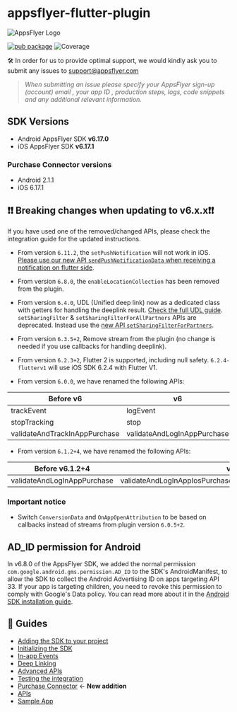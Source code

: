 # appsflyer-flutter-plugin

![AppsFlyer Logo](https://massets.appsflyer.com/wp-content/uploads/2018/06/20092440/static-ziv_1TP.png)

[![pub package](https://img.shields.io/pub/v/appsflyer_sdk.svg)](https://pub.dartlang.org/packages/appsflyer_sdk)
![Coverage](https://raw.githubusercontent.com/AppsFlyerSDK/appsflyer-flutter-plugin/master/coverage_badge.svg)

🛠 In order for us to provide optimal support, we would kindly ask you to submit any issues to <support@appsflyer.com>

> *When submitting an issue please specify your AppsFlyer sign-up (account) email , your app ID , production steps, logs, code snippets and any additional relevant information.*

## SDK Versions

- Android AppsFlyer SDK **v6.17.0**
- iOS AppsFlyer SDK **v6.17.1**

### Purchase Connector versions

- Android 2.1.1
- iOS 6.17.1

## ❗❗ Breaking changes when updating to v6.x.x❗❗

If you have used one of the removed/changed APIs, please check the integration guide for the updated instructions.

- From version `6.11.2`, the `setPushNotification` will not work in iOS. [Please use our new API `sendPushNotificationData` when receiving a notification on flutter side](/doc/API.md#sendPushNotificationData).

- From version `6.8.0`, the `enableLocationCollection` has been removed from the plugin.

- From version `6.4.0`, UDL (Unified deep link) now as a dedicated class with getters for handling the deeplink result.
[Check the full UDL guide](https://github.com/AppsFlyerSDK/appsflyer-flutter-plugin/blob/master/doc/Guides.md#-3-unified-deep-linking).
`setSharingFilter` & `setSharingFilterForAllPartners` APIs are deprecated.
Instead use the [new API `setSharingFilterForPartners`](https://github.com/AppsFlyerSDK/appsflyer-flutter-plugin/blob/RD-69098/update6.4.0%26more/doc/API.md#setSharingFilterForPartners).

- From version `6.3.5+2`, Remove stream from the plugin (no change is needed if you use callbacks for handling deeplink).

- From version `6.2.3+2`, Flutter 2 is supported, including null safety.
`6.2.4-flutterv1` will use iOS SDK 6.2.4 with Flutter V1.

- From version `6.0.0`, we have renamed the following APIs:

|Before v6                      | v6                          |
|-------------------------------|-----------------------------|
| trackEvent                    | logEvent                    |
| stopTracking                  | stop                        |
| validateAndTrackInAppPurchase | validateAndLogInAppPurchase |

- From version `6.1.2+4`, we have renamed the following APIs:

|Before v6.1.2+4                | v6.1.2+4                    |
|-------------------------------|-----------------------------|
| validateAndLogInAppPurchase | validateAndLogInAppIosPurchase/validateAndLogInAppAndroidPurchase |

### Important notice

- Switch `ConversionData` and `OnAppOpenAttribution` to be based on callbacks instead of streams from plugin version `6.0.5+2`.

## AD_ID permission for Android

In v6.8.0 of the AppsFlyer SDK, we added the normal permission `com.google.android.gms.permission.AD_ID` to the SDK's AndroidManifest,
to allow the SDK to collect the Android Advertising ID on apps targeting API 33.
If your app is targeting children, you need to revoke this permission to comply with Google's Data policy.
You can read more about it in the [Android SDK installation guide](https://dev.appsflyer.com/hc/docs/install-android-sdk#the-ad_id-permission).

## 📖 Guides

- [Adding the SDK to your project](/doc/Installation.md)
- [Initializing the SDK](/doc/BasicIntegration.md)
- [In-app Events](/doc/InAppEvents.md)
- [Deep Linking](/doc/DeepLink.md)
- [Advanced APIs](/doc/AdvancedAPI.md)
- [Testing the integration](/doc/Testing.md)
- [Purchase Connector](/doc/PurchaseConnector.md) <- **New addition**
- [APIs](/doc/API.md)
- [Sample App](/example)
